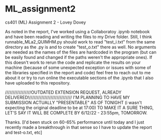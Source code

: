 # ML_assignment2
cs401 (ML) Assignment 2 - Lovey Dovey 

As noted in the report, I've worked using a Collaboratoy .ipynb notebook and have been reading and writing the files to my Drive folder.
Still, I think runnable_MLa2_QUIMHM.py should work to read "test_i.txt" from the same directory as the .py is and to create "test_o.txt" there as well. 
No arguments are needed as the names of the files are hardcoded in the program (but can be easily found and changed if the paths weren't the appropriate ones). 
If this doesn't work to rerun the code and replicate the results on your machine (because of some unexpected exception or issues with some of the libraries specified in the report and code) feel free to reach out to me about it or try to run online the executable sections of the .ipynb that I also have uploaded to this repository.

/////////////////OUTDATED EXTENSION REQUEST, ALREADY DELIVERED!////////////////////////////
I'M PLANNING TO HAVE MY SUBMISSION ACTUALLY "PRESENTABLE" AS OF TONIGHT (i wasn't expecting the original deadline to be at 17:00)
TO MAKE IT A SURE THING, LET'S SAY IT WILL BE COMPLETE BY 6/12/22 - 23:55pm, TOMORROW.

Thanks. 
[I'd been stuck on 60-65% performance until today and I just recently made a breakthrough in that sense so I have to update the report and test-o.txt, etc]
